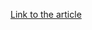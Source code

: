 [Link to the article](https://www.cisa.gov/news-events/alerts/2025/02/06/cisa-releases-six-industrial-control-systems-advisories)
